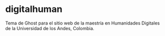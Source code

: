 # digitalhuman
Tema de Ghost para el sitio web de la maestría en Humanidades Digitales de la Universidad de los Andes, Colombia.
